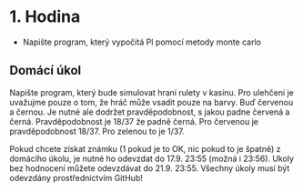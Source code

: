 # 1. Hodina

- Napište program, který vypočítá PI pomocí metody monte carlo

## Domácí úkol
Napište program, který bude simulovat hraní rulety v kasínu. Pro ulehčení je uvažujme pouze o tom, že hráč může vsadit pouze na barvy. Buď červenou a černou. Je nutné ale dodržet pravděpodobnost, s jakou padne červená a černá.
Pravděpodobnost je 18/37 že padně černá. Pro červenou je pravděpodobnost 18/37. Pro zelenou to je 1/37.

Pokud chcete získat známku (1 pokud je to OK, nic pokud to je špatně) z domácího úkolu, je nutné ho odevzdat do 17.9. 23:55 (možná i 23:56). Ukoly bez hodnocení můžete odevzdávat do 21.9. 23:55. Všechny úkoly musí být odevzdány prostřednictvím GitHub!